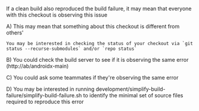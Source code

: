If a clean build also reproduced the build failure, it may mean that everyone with this checkout is observing this issue

  A) This may mean that something about this checkout is different from others'

    You may be interested in checking the status of your checkout via `git status --recurse-submodules` and/or `repo status`

  B) You could check the build server to see if it is observing the same error (http://ab/androidx-main)

  C) You could ask some teammates if they're observing the same error

  D) You may be interested in running development/simplify-build-failure/simplify-build-failure.sh to identify the minimal set of source files required to reproduce this error
